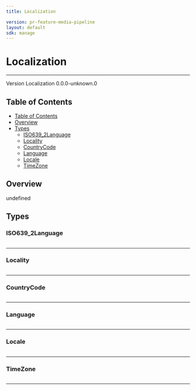 ```yaml
---
title: Localization

version: pr-feature-media-pipeline
layout: default
sdk: manage
---
```


# Localization

---

Version Localization 0.0.0-unknown.0

## Table of Contents

- [Table of Contents](#table-of-contents)
- [Overview](#overview)
- [Types](#types)
  - [ISO639_2Language](#isolanguage)
  - [Locality](#locality)
  - [CountryCode](#countrycode)
  - [Language](#language)
  - [Locale](#locale)
  - [TimeZone](#timezone)

## Overview

undefined

## Types

### ISO639_2Language

```typescript

```

---

### Locality

```typescript

```

---

### CountryCode

```typescript

```

---

### Language

```typescript

```

---

### Locale

```typescript

```

---

### TimeZone

```typescript

```

---

